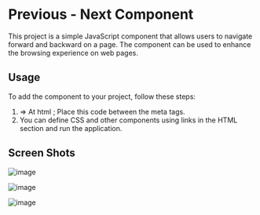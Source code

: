 # Previous - Next Component

This project is a simple JavaScript component that allows users to navigate forward and backward on a page. The component can be used to enhance the browsing experience on web pages.


## Usage
To add the component to your project, follow these steps:

1. <link rel="stylesheet" href="style.css">  =>  At html ; Place this code between the meta tags.
2. You can define CSS and other components using links in the HTML section and run the application.



## Screen Shots
![image](https://github.com/dgnyldrm7/Move_previous_and_next/assets/94688501/5555aeba-e7a0-41b4-adc8-2372cd9e59e7)

![image](https://github.com/dgnyldrm7/Move_previous_and_next/assets/94688501/c5f4e3e8-7992-4b39-a97d-371175c1dbf8)

![image](https://github.com/dgnyldrm7/Move_previous_and_next/assets/94688501/ce691354-18e2-4874-8a8e-5d080c530c0f)

 
